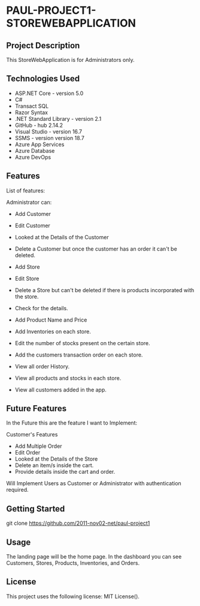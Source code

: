 # PAUL-PROJECT1-STOREWEBAPPLICATION

## Project Description

This StoreWebApplication is for Administrators only.

## Technologies Used

* ASP.NET Core - version 5.0
* C#
* Transact SQL
* Razor Syntax
* .NET Standard Library - version 2.1
* GitHub - hub 2.14.2
* Visual Studio - version 16.7
* SSMS - version version 18.7
* Azure App Services
* Azure Database
* Azure DevOps

## Features

List of features:

Administrator can:
* Add Customer
* Edit Customer
* Looked at the Details of the Customer
* Delete a Customer but once the customer has an order it can't be deleted.

* Add Store
* Edit Store
* Delete a Store but can't be deleted if there is products incorporated with the store.
* Check for the details.

* Add Product Name and Price
* Add Inventories on each store.
* Edit the number of stocks present on the certain store.

* Add the customers transaction order on each store.
* View all order History.
* View all products and stocks in each store.
* View all customers added in the app.

## Future Features
In the Future this are the feature I want to Implement:

Customer's Features
* Add Multiple Order
* Edit Order
* Looked at the Details of the Store
* Delete an item/s inside the cart.
* Provide details inside the cart and order.

Will Implement Users as Customer or Administrator with authentication required.


## Getting Started
   
git clone https://github.com/2011-nov02-net/paul-project1

## Usage

The landing page will be the home page. In the dashboard you can see Customers, Stores, Products, Inventories, and Orders.


## License

This project uses the following license: MIT License(<link>).

